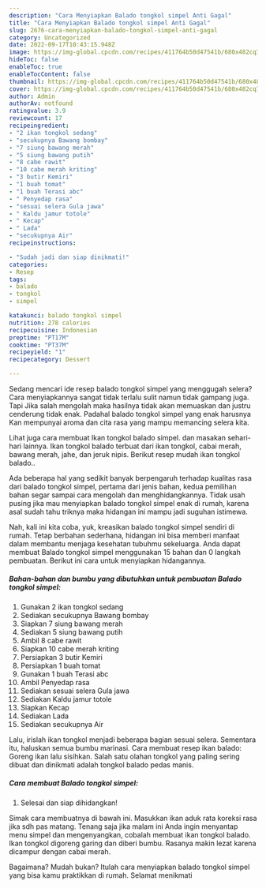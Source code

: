 ```yaml
---
description: "Cara Menyiapkan Balado tongkol simpel Anti Gagal"
title: "Cara Menyiapkan Balado tongkol simpel Anti Gagal"
slug: 2676-cara-menyiapkan-balado-tongkol-simpel-anti-gagal
category: Uncategorized
date: 2022-09-17T10:43:15.948Z
image: https://img-global.cpcdn.com/recipes/411764b50d47541b/680x482cq70/balado-tongkol-simpel-foto-resep-utama.jpg
hideToc: false
enableToc: true
enableTocContent: false
thumbnail: https://img-global.cpcdn.com/recipes/411764b50d47541b/680x482cq70/balado-tongkol-simpel-foto-resep-utama.jpg
cover: https://img-global.cpcdn.com/recipes/411764b50d47541b/680x482cq70/balado-tongkol-simpel-foto-resep-utama.jpg
author: Admin
authorAv: notfound
ratingvalue: 3.9
reviewcount: 17
recipeingredient:
- "2 ikan tongkol sedang"
- "secukupnya Bawang bombay"
- "7 siung bawang merah"
- "5 siung bawang putih"
- "8 cabe rawit"
- "10 cabe merah kriting"
- "3 butir Kemiri"
- "1 buah tomat"
- "1 buah Terasi abc"
- " Penyedap rasa"
- "sesuai selera Gula jawa"
- " Kaldu jamur totole"
- " Kecap"
- " Lada"
- "secukupnya Air"
recipeinstructions:

- "Sudah jadi dan siap dinikmati!"
categories:
- Resep
tags:
- balado
- tongkol
- simpel

katakunci: balado tongkol simpel 
nutrition: 278 calories
recipecuisine: Indonesian
preptime: "PT17M"
cooktime: "PT37M"
recipeyield: "1"
recipecategory: Dessert

---
```



Sedang mencari ide resep balado tongkol simpel yang menggugah selera? Cara menyiapkannya sangat tidak terlalu sulit namun tidak gampang juga. Tapi Jika salah mengolah maka hasilnya tidak akan memuaskan dan justru cenderung tidak enak. Padahal balado tongkol simpel yang enak harusnya Kan mempunyai aroma dan cita rasa yang mampu memancing selera kita.


Lihat juga cara membuat Ikan tongkol balado simpel. dan masakan sehari-hari lainnya. Ikan tongkol balado terbuat dari ikan tongkol, cabai merah, bawang merah, jahe, dan jeruk nipis. Berikut resep mudah ikan tongkol balado..

Ada beberapa hal yang sedikit banyak berpengaruh terhadap kualitas rasa dari balado tongkol simpel, pertama dari jenis bahan, kedua pemilihan bahan segar sampai cara mengolah dan menghidangkannya. Tidak usah pusing jika mau menyiapkan balado tongkol simpel enak di rumah, karena asal sudah tahu triknya maka hidangan ini mampu jadi suguhan istimewa.


Nah, kali ini kita coba, yuk, kreasikan balado tongkol simpel sendiri di rumah. Tetap berbahan sederhana, hidangan ini bisa memberi manfaat dalam membantu menjaga kesehatan tubuhmu sekeluarga. Anda dapat membuat Balado tongkol simpel menggunakan 15 bahan dan 0 langkah pembuatan. Berikut ini cara untuk menyiapkan hidangannya.

<!--inarticleads1-->

##### Bahan-bahan dan bumbu yang dibutuhkan untuk pembuatan Balado tongkol simpel:

1. Gunakan 2 ikan tongkol sedang
1. Sediakan secukupnya Bawang bombay
1. Siapkan 7 siung bawang merah
1. Sediakan 5 siung bawang putih
1. Ambil 8 cabe rawit
1. Siapkan 10 cabe merah kriting
1. Persiapkan 3 butir Kemiri
1. Persiapkan 1 buah tomat
1. Gunakan 1 buah Terasi abc
1. Ambil  Penyedap rasa
1. Sediakan sesuai selera Gula jawa
1. Sediakan  Kaldu jamur totole
1. Siapkan  Kecap
1. Sediakan  Lada
1. Sediakan secukupnya Air


Lalu, irislah ikan tongkol menjadi beberapa bagian sesuai selera. Sementara itu, haluskan semua bumbu marinasi. Cara membuat resep ikan balado: Goreng ikan lalu sisihkan. Salah satu olahan tongkol yang paling sering dibuat dan dinikmati adalah tongkol balado pedas manis. 

<!--inarticleads2-->

##### Cara membuat Balado tongkol simpel:


1. Selesai dan siap dihidangkan!

Simak cara membuatnya di bawah ini. Masukkan ikan aduk rata koreksi rasa jika sdh pas matang. Tenang saja jika malam ini Anda ingin menyantap menu simpel dan mengenyangkan, cobalah membuat ikan tongkol balado. Ikan tongkol digoreng garing dan diberi bumbu. Rasanya makin lezat karena dicampur dengan cabai merah. 

Bagaimana? Mudah bukan? Itulah cara menyiapkan balado tongkol simpel yang bisa kamu praktikkan di rumah. Selamat menikmati
